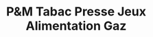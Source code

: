 ---
title: "P&M Tabac Presse Jeux Alimentation Gaz"
url: /saint-didier-de-la-tour/petm-tabac-presse-jeux-alimentation-gaz/
shop: commodité
---